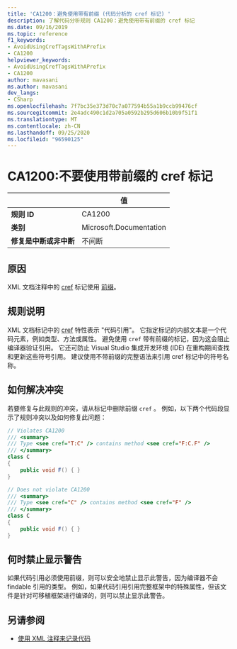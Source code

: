 ```yaml
---
title: 'CA1200：避免使用带有前缀 (代码分析的 cref 标记) '
description: 了解代码分析规则 CA1200：避免使用带有前缀的 cref 标记
ms.date: 09/16/2019
ms.topic: reference
f1_keywords:
- AvoidUsingCrefTagsWithAPrefix
- CA1200
helpviewer_keywords:
- AvoidUsingCrefTagsWithAPrefix
- CA1200
author: mavasani
ms.author: mavasani
dev_langs:
- CSharp
ms.openlocfilehash: 7f7bc35e373d70c7a077594b55a1b9ccb99476cf
ms.sourcegitcommit: 2e4adc490c1d2a705a0592b295d606b10b9f51f1
ms.translationtype: MT
ms.contentlocale: zh-CN
ms.lasthandoff: 09/25/2020
ms.locfileid: "96590125"
---
```

# <a name="ca1200-avoid-using-cref-tags-with-a-prefix"></a>CA1200:不要使用带前缀的 cref 标记

| | 值 |
|-|-|
| **规则 ID** |CA1200|
| **类别** |Microsoft.Documentation|
| **修复是中断或非中断** |不间断|

## <a name="cause"></a>原因

XML 文档注释中的 [cref](../../../csharp/programming-guide/xmldoc/cref-attribute.md) 标记使用 [前缀](../../../csharp/programming-guide/xmldoc/processing-the-xml-file.md)。

## <a name="rule-description"></a>规则说明

XML 文档标记中的 [cref](../../../csharp/programming-guide/xmldoc/cref-attribute.md) 特性表示 "代码引用"。 它指定标记的内部文本是一个代码元素，例如类型、方法或属性。 避免使用 `cref` 带有前缀的标记，因为这会阻止编译器验证引用。 它还可防止 Visual Studio 集成开发环境 (IDE) 在重构期间查找和更新这些符号引用。 建议使用不带前缀的完整语法来引用 cref 标记中的符号名称。

## <a name="how-to-fix-violations"></a>如何解决冲突

若要修复与此规则的冲突，请从标记中删除前缀 `cref` 。 例如，以下两个代码段显示了规则冲突以及如何修复此问题：

```csharp
// Violates CA1200
/// <summary>
/// Type <see cref="T:C" /> contains method <see cref="F:C.F" />
/// </summary>
class C
{
    public void F() { }
}
```

```csharp
// Does not violate CA1200
/// <summary>
/// Type <see cref="C" /> contains method <see cref="F" />
/// </summary>
class C
{
    public void F() { }
}
```

## <a name="when-to-suppress-warnings"></a>何时禁止显示警告

如果代码引用必须使用前缀，则可以安全地禁止显示此警告，因为编译器不会 findable 引用的类型。 例如，如果代码引用引用完整框架中的特殊属性，但该文件是针对可移植框架进行编译的，则可以禁止显示此警告。

## <a name="see-also"></a>另请参阅

- [使用 XML 注释来记录代码](../../../csharp/codedoc.md)
